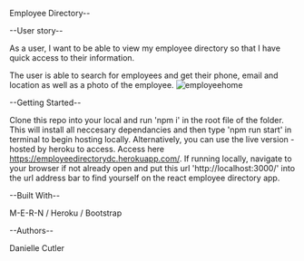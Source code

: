 Employee Directory--

--User story--

As a user, I want to be able to view my  employee directory so that I have quick access to their information.

The user is able to search for employees and get their phone, email and location as well as a photo of the employee.
![employeehome](https://user-images.githubusercontent.com/72281065/105380921-a7678480-5bcb-11eb-8a09-c9b9b67220e4.JPG)


--Getting Started--

Clone this repo into your local and run 'npm i' in the root file of the folder. This will install all neccesary dependancies and then type 'npm run start' in terminal to begin hosting locally. Alternatively, you can use the live version - hosted by heroku to access. Access here https://employeedirectorydc.herokuapp.com/. If running locally, navigate to your browser if not already open and put this url 'http://localhost:3000/' into the url address bar to find yourself on the react employee directory app.

--Built With--

M-E-R-N / Heroku / Bootstrap

--Authors--

Danielle Cutler

